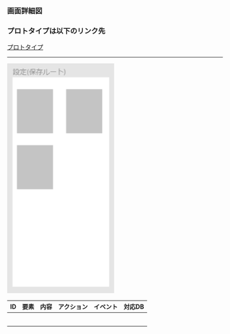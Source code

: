 ### 画面詳細図
### プロトタイプは以下のリンク先
[プロトタイプ](https://www.figma.com/file/YLXi0XXJfyq6239uKAU8LF/cyclinger?node-id=0%3A1)
*****
<img src="./image/設定(ルート).png" width="250">

|ID|要素|内容|アクション|イベント|対応DB|
|--|----|----|---------|--------|------|
|||||||
|||||||
|||||||
|||||||
|||||||
|||||||
